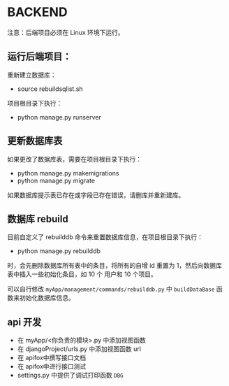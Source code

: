 # BACKEND

注意：后端项目必须在 Linux 环境下运行。

## 运行后端项目：

重新建立数据库：

- source rebuildsqlist.sh

项目根目录下执行：

- python manage.py runserver

## 更新数据库表
如果更改了数据库表，需要在项目根目录下执行：
- python manage.py makemigrations
- python manage.py migrate

如果数据库提示表已存在或字段已存在错误，请删库并重新建库。

## 数据库 rebuild

目前自定义了 rebuilddb 命令来重置数据库信息，在项目根目录下执行：
-  python manage.py rebuilddb 

时，会先删除数据库所有表中的条目，将所有的自增 id 重置为 1，然后向数据库表中插入一些初始化条目，如 10 个 用户和 10 个项目。

可以自行修改 `myApp/management/commands/rebuilddb.py` 中 `buildDataBase` 函数来初始化数据库信息。

## api 开发
- 在 myApp/<你负责的模块>.py 中添加视图函数
- 在 djangoProject/urls.py 中添加视图函数 url
- 在 apifox中撰写接口文档
- 在 apifox中进行接口测试
- settings.py 中提供了调试打印函数 `DBG`
